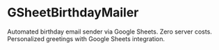 # GSheetBirthdayMailer
Automated birthday email sender via Google Sheets. Zero server costs. Personalized greetings with Google Sheets integration.

